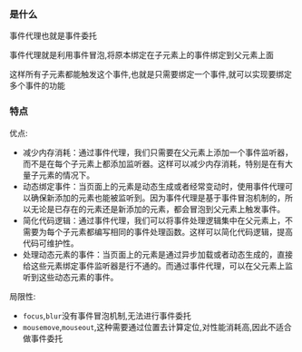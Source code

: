 ### 是什么

事件代理也就是事件委托

事件代理就是利用事件冒泡,将原本绑定在子元素上的事件绑定到父元素上面

这样所有子元素都能触发这个事件,也就是只需要绑定一个事件,就可以实现要绑定多个事件的功能

### 特点

优点:

- 减少内存消耗：通过事件代理，我们只需要在父元素上添加一个事件监听器，而不是在每个子元素上都添加监听器。这样可以减少内存消耗，特别是在有大量子元素的情况下。
- 动态绑定事件：当页面上的元素是动态生成或者经常变动时，使用事件代理可以确保新添加的元素也能被监听到。因为事件代理是基于事件冒泡机制的，所以无论是已存在的元素还是新添加的元素，都会冒泡到父元素上触发事件。
- 简化代码逻辑：通过事件代理，我们可以将事件处理逻辑集中在父元素上，不需要为每个子元素都编写相同的事件处理函数。这样可以简化代码逻辑，提高代码可维护性。
- 处理动态元素的事件：当页面上的元素是通过异步加载或者动态生成的，直接给这些元素绑定事件监听器是行不通的。而通过事件代理，可以在父元素上监听到这些动态元素的事件。

局限性:

- `focus`,`blur`没有事件冒泡机制,无法进行事件委托
- `mousemove`,`mouseout`,这种需要通过位置去计算定位,对性能消耗高,因此不适合做事件委托



